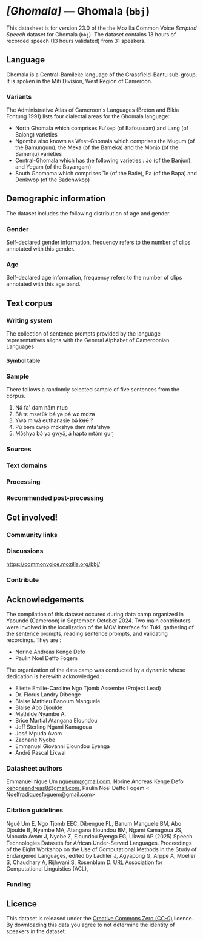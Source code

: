# *[Ghomala]* &mdash; Ghomala (`bbj`)

This datasheet is for version 23.0 of the the Mozilla Common Voice *Scripted Speech* dataset 
for Ghomala (`bbj`). The dataset contains 13 hours of recorded
speech (13 hours validated) from 31 speakers.

## Language

<!-- {{LANGUAGE_DESCRIPTION}} -->
<!-- Provide a brief (1-2 paragraph) description of your language -->
Ghomala is a Central-Bamileke language of the Grassfield-Bantu sub-group. It is spoken in the Mifi Division, West Region of Cameroon. 

### Variants 

<!-- {{VARIANT_DESCRIPTION}} -->
<!-- @ OPTIONAL @ -->
<!-- Describe the variants (MCV variants) of your language -->
The Administrative Atlas of Cameroon's Languages (Breton and Bikia Fohtung 1991) lists four dialectal areas for the Ghomala language:
- North Ghomala which comprises Fu'sep (of Bafoussam) and Lang (of Balong) varieties
- Ngomba also known as West-Ghomala which comprises the Mugum (of the Bamungum), the Meka (of the Bameka) and the Monjo (of the Bamenju) varieties
- Central-Ghomala which has the following varieties : Jo (of the Banjun), and Yegam (of the Bayangam)
- South Ghomama which comprises Te (of the Batie), Pa (of the Bapa) and Denkwop (of the Badenwkop)

## Demographic information
<!-- You can get a lot of the information in this section from https://analyzer.cv-toolbox.web.tr/browse -->
The dataset includes the following distribution of age and gender.

### Gender

Self-declared gender information, frequency refers to the number of clips annotated with this gender.

<!-- {{GENDER_TABLE}} -->
<!-- @ AUTOMATICALLY GENERATED @ -->
<!-- 
| Gender | Frequency |
|--------|-----------|
| male, masculine | ? |
| undeclared | ? |
| female, feminine | ? |
-->
### Age

Self-declared age information, frequency refers to the number of clips annotated with this age band.

<!-- {{AGE_TABLE}} -->
<!-- @ AUTOMATICALLY GENERATED @ -->
<!-- 
| Age band | Frequency |
|----------|-----------|
| teens | ? |
| twenties | ? |
| thirties | ? |
| fourties | ? |
| fifties | ? |
   ...if other age ranges are present in your data, add rows...
-->

## Text corpus

<!-- {{TEXT_CORPUS_DESCRIPTION}} -->
<!-- @ OPTIONAL @ -->
<!-- An overview of the text corpus, with information such as average length (in characters and words) of validated sentences. -->

### Writing system

<!-- {{WRITING_SYSTEM_DESCRIPTION}} -->
<!-- @ OPTIONAL @ -->
<!-- A description of the writing system (or writing systems) used in the text corpus -->
The collection of sentence prompts provided by the language representatives aligns with the General Alphabet of Cameroonian Languages

#### Symbol table

<!-- {{ALPHABET_TABLE}} -->
<!-- @ OPTIONAL @ -->
<!-- If the writing system is alphabetic, you can include the valid alphabet here -->

### Sample

There follows a randomly selected sample of five sentences from the corpus.

1. Nə́ fa' dəm nám ntʉɔ
2. Bâ tɛ msətùk bə́ yə pə́ wɛ mdzə
3. Ywə́ mlwâ euthanasie bə́ kʉ́ʉ́ ?
4. Pú bəm cwəp mɔkshyə dəm mta'shyə
5. Mə̌shyə bə́ yə gwyə̌, á haptə mtə̀m guŋ

<!-- {{SENTENCES_SAMPLE}} -->

### Sources

<!-- {{SOURCES_LIST}} -->
<!-- @ OPTIONAL @ -->
<!-- A list of sentence sources, can be curated to the top-N -->

### Text domains

<!-- {{TEXT_DOMAIN_DESCRIPTION}} -->
<!-- @ OPTIONAL @ -->
<!-- What text domains are represented in the corpus? -->

### Processing

<!-- {{PROCESSING_DESCRIPTION}} -->
<!-- @ OPTIONAL @ -->
<!-- How has the text data been processed -->

### Recommended post-processing

<!-- {{RECOMMENDED_POSTPROCESSING_DESCRIPTION}} -->
<!-- @ OPTIONAL @ -->
<!-- What should people do before they use the data, for example Unicode normalisation -->

## Get involved!

### Community links

<!-- {{COMMUNITY_LINKS_LIST}} -->
<!-- @ OPTIONAL @ -->
<!-- Links to community chats / fora -->

### Discussions

<!-- {{DISCUSSION_LINKS_LIST}} -->
<!-- @ OPTIONAL @ -->
<!-- Any links to discussions, for example on Discourse or other fora or blogs can be included here -->
https://commonvoice.mozilla.org/bbj/

### Contribute

<!-- {{CONTRIBUTE_LINKS_LIST}} -->
<!-- Here you can include links for how to contribute to the dataset -->

## Acknowledgements

The compilation of this dataset occured during data camp organized in Yaoundé (Cameroon) in September-October 2024. Two main contributors were involved in the localization of the MCV interface for Tuki, gathering of the sentence prompts, reading sentence prompts, and validating recordings. They are :
- Norine Andreas Kenge Defo
- Paulin Noel Deffo Fogem

The organization of the data camp was conducted by a dynamic whose dedication is herewith acknowledged :
- Eliette Emilie-Caroline Ngo Tjomb Assembe (Project Lead)
- Dr. Florus Landry Dibenge
- Blaise Mathieu Banoum Manguele
- Blaise Abo Djoulde
- Mathilde Nyambe A.
- Brice Martial Atangana Eloundou
- Jeff Sterling Ngami Kamagoua
- José Mpuda Avom
- Zacharie Nyobe
- Emmanuel Giovanni Eloundou Eyenga
- André Pascal Likwai


### Datasheet authors

<!-- {{DATASHEET_AUTHORS_LIST}} -->
<!-- A list in the format of: Your Name <email@email.com> -->
Emmanuel Ngue Um <ngueum@gmail.com>, Norine Andreas Kenge Defo <kengneandreas8@gmail.com>, Paulin Noel Deffo Fogem < Noelfradiquesfoguem@gmail.com>

### Citation guidelines

<!-- {{CITATION_DESCRIPTION}} -->
<!-- @ OPTIONAL @ -->
<!-- If you published a paper and would like people to cite it, you can include the BiBTeX here -->
Ngué Um E, Ngo Tjomb EEC, Dibengue FL, Banum Manguele BM, Abo Djoulde B, Nyambe MA, Atangana Eloundou BM, Ngami Kamagoua JS, Mpouda Avom J, Nyobe Z, Eloundou Eyenga EG, Likwai AP (2025) Speech Technologies Datasets for African Under-Served Languages. Proceedings of the Eight Workshop on the Use of Computational Methods in the Study of Endangered Languages, edited by Lachler J, Agyapong G, Arppe A, Moeller S, Chaudhary A, Rijhwani S, Rosenblum D. [URL](https://aclanthology.org/2025.computel-main.pdf) 
Association for Computational Linguistics (ACL), 

### Funding

<!-- {{FUNDING_DESCRIPTION}} -->
<!-- @ OPTIONAL @ -->
<!-- If you received any funding, you can include the acknowledgement here -->

## Licence

This dataset is released under the [Creative Commons Zero (CC-0)](https://creativecommons.org/public-domain/cc0/) licence. By downloading this data
you agree to not determine the identity of speakers in the dataset.

